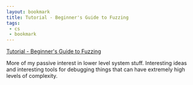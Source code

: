 ```yaml
---
layout: bookmark
title: Tutorial - Beginner's Guide to Fuzzing
tags:
 - cs
 - bookmark
---
```


[Tutorial - Beginner's Guide to Fuzzing](https://fuzzing-project.org/tutorial1.html)

More of my passive interest in lower level system stuff. Interesting ideas and
interesting tools for debugging things that can have extremely high levels of
complexity.
